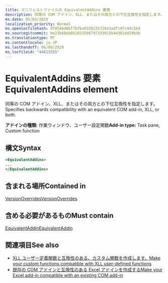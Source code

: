 ```yaml
---
title: マニフェストファイルの EquivalentAddins 要素
description: 同等の COM アドイン、XLL、またはその両方との下位互換性を指定します。
ms.date: 05/03/2019
localization_priority: Normal
ms.openlocfilehash: df854bd6bf7b7be0328235726e3adfc9fc44c5b4
ms.sourcegitcommit: be23b68eb661015508797333915b44381dd29bdb
ms.translationtype: MT
ms.contentlocale: ja-JP
ms.lasthandoff: 06/08/2020
ms.locfileid: "44611555"
---
```

# <a name="equivalentaddins-element"></a><span data-ttu-id="9af0c-103">EquivalentAddins 要素</span><span class="sxs-lookup"><span data-stu-id="9af0c-103">EquivalentAddins element</span></span>

<span data-ttu-id="9af0c-104">同等の COM アドイン、XLL、またはその両方との下位互換性を指定します。</span><span class="sxs-lookup"><span data-stu-id="9af0c-104">Specifies backwards compatibility with an equivalent COM add-in, XLL, or both.</span></span>

<span data-ttu-id="9af0c-105">**アドインの種類:** 作業ウィンドウ、ユーザー設定関数</span><span class="sxs-lookup"><span data-stu-id="9af0c-105">**Add-in type:** Task pane, Custom function</span></span>

## <a name="syntax"></a><span data-ttu-id="9af0c-106">構文</span><span class="sxs-lookup"><span data-stu-id="9af0c-106">Syntax</span></span>

```XML
<EquivalentAddins>
...  
</EquivalentAddins>  
```

## <a name="contained-in"></a><span data-ttu-id="9af0c-107">含まれる場所</span><span class="sxs-lookup"><span data-stu-id="9af0c-107">Contained in</span></span>

[<span data-ttu-id="9af0c-108">VersionOverrides</span><span class="sxs-lookup"><span data-stu-id="9af0c-108">VersionOverrides</span></span>](versionoverrides.md)

## <a name="must-contain"></a><span data-ttu-id="9af0c-109">含める必要があるもの</span><span class="sxs-lookup"><span data-stu-id="9af0c-109">Must contain</span></span>

[<span data-ttu-id="9af0c-110">EquivalentAddin</span><span class="sxs-lookup"><span data-stu-id="9af0c-110">EquivalentAddin</span></span>](equivalentaddin.md)

## <a name="see-also"></a><span data-ttu-id="9af0c-111">関連項目</span><span class="sxs-lookup"><span data-stu-id="9af0c-111">See also</span></span>

- [<span data-ttu-id="9af0c-112">XLL ユーザー定義関数と互換性のある、カスタム関数を作成します。</span><span class="sxs-lookup"><span data-stu-id="9af0c-112">Make your custom functions compatible with XLL user-defined functions</span></span>](../../excel/make-custom-functions-compatible-with-xll-udf.md)
- [<span data-ttu-id="9af0c-113">既存の COM アドインと互換性のある Excel アドインを作成する</span><span class="sxs-lookup"><span data-stu-id="9af0c-113">Make your Excel add-in compatible with an existing COM add-in</span></span>](../../develop/make-office-add-in-compatible-with-existing-com-add-in.md)